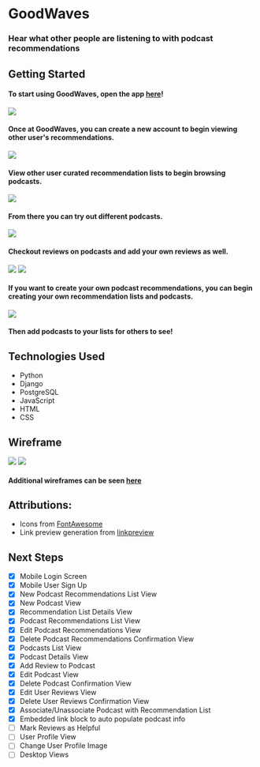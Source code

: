 # GoodWaves

### Hear what other people are listening to with podcast recommendations

## Getting Started

#### To start using GoodWaves, open the app [here](https://good-waves.herokuapp.com/)!

<img src="main_app/static/images/GWAppSignUp.png">

#### Once at GoodWaves, you can create a new account to begin viewing other user's recommendations.

<img src="main_app/static/images/GWAppRecList.png">

#### View other user curated recommendation lists to begin browsing podcasts.

<img src="main_app/static/images/GWAppRecDetails.png">

#### From there you can try out different podcasts.

<img src="main_app/static/images/GWAppPodcastDetails.png">

#### Checkout reviews on podcasts and add your own reviews as well.

<img src="main_app/static/images/GWAppNewRec.png">
<img src="main_app/static/images/GWAppNewPodcast.png">

#### If you want to create your own podcast recommendations, you can begin creating your own recommendation lists and podcasts.

<img src="main_app/static/images/GWAppEditPodcast.png">

#### Then add podcasts to your lists for others to see!

## Technologies Used
* Python
* Django
* PostgreSQL
* JavaScript
* HTML
* CSS

## Wireframe

<img src="main_app/static/images/GWMobilePodcastDetails.png">
<img src="main_app/static/images/GoodWavesERD.png">

#### Additional wireframes can be seen [here](https://trello.com/b/aictIgTF/goodwaves)

## Attributions:

* Icons from [FontAwesome](https://fontawesome.com/)
* Link preview generation from [linkpreview](https://my.linkpreview.net/)

## Next Steps
- [x] Mobile Login Screen
- [x] Mobile User Sign Up
- [x] New Podcast Recommendations List View
- [x] New Podcast View
- [x] Recommendation List Details View
- [x] Podcast Recommendations List View
- [x] Edit Podcast Recommendations View
- [x] Delete Podcast Recommendations Confirmation View
- [x] Podcasts List View
- [x] Podcast Details View
- [x] Add Review to Podcast
- [x] Edit Podcast View
- [x] Delete Podcast Confirmation View
- [x] Edit User Reviews View
- [x] Delete User Reviews Confirmation View
- [x] Associate/Unassociate Podcast with Recommendation List
- [x] Embedded link block to auto populate podcast info
- [ ] Mark Reviews as Helpful
- [ ] User Profile View
- [ ] Change User Profile Image
- [ ] Desktop Views